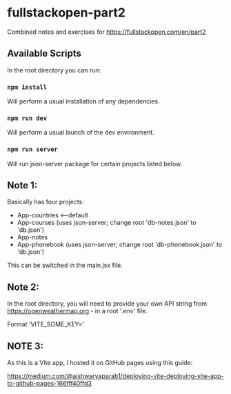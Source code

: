# fullstackopen-part2

Combined notes and exercises for https://fullstackopen.com/en/part2

## Available Scripts

In the root directory you can run:

### `npm install`

Will perform a usual installation of any dependencies.

### `npm run dev`

Will perform a usual launch of the dev environment.

### `npm run server`

Will run json-server package for certain projects listed below.

## Note 1:

Basically has four projects:

- App-countries <--default
- App-courses (uses json-server; change root 'db-notes.json' to 'db.json')
- App-notes
- App-phonebook (uses json-server; change root 'db-phonebook.json' to 'db.json')

This can be switched in the main.jsx file.

## Note 2:

In the root directory, you will need to provide your own API string from https://openweathermap.org - in a root '.env' file.

Format 'VITE_SOME_KEY='

## NOTE 3:

As this is a Vite app, I hosted it on GitHub pages using this guide:

https://medium.com/@aishwaryaparab1/deploying-vite-deploying-vite-app-to-github-pages-166fff40ffd3
